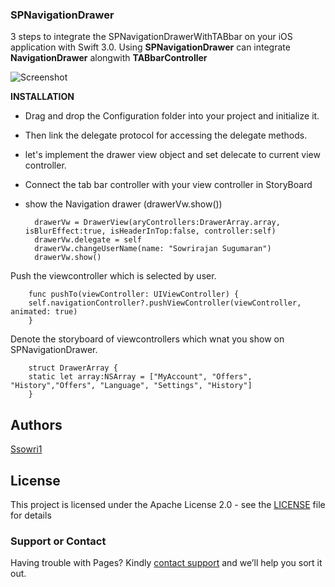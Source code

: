 ### SPNavigationDrawer

3 steps to integrate the SPNavigationDrawerWithTABbar on your iOS application with Swift 3.0.
Using **SPNavigationDrawer** can integrate **NavigationDrawer** alongwith **TABbarController**

![Screenshot]()

**INSTALLATION** 

- Drag and drop the Configuration folder into your project and initialize it.
- Then link the delegate protocol for accessing the delegate methods. 
- let's implement the drawer view object and set delecate to current view controller.
- Connect the tab bar controller with your view controller in StoryBoard
- show the Navigation drawer (drawerVw.show())

        drawerVw = DrawerView(aryControllers:DrawerArray.array, isBlurEffect:true, isHeaderInTop:false, controller:self)
        drawerVw.delegate = self
        drawerVw.changeUserName(name: "Sowrirajan Sugumaran")
        drawerVw.show()
        
Push the viewcontroller which is selected by user.

        func pushTo(viewController: UIViewController) {
        self.navigationController?.pushViewController(viewController, animated: true)
        }

Denote the storyboard of viewcontrollers which wnat you show on SPNavigationDrawer.
 
        struct DrawerArray {
        static let array:NSArray = ["MyAccount", "Offers", "History","Offers", "Language", "Settings", "History"]
        }
    
    
## Authors

[Ssowri1](https://github.com/ssowri1)

## License

This project is licensed under the Apache License 2.0 - see the [LICENSE](LICENSE) file for details

### Support or Contact

Having trouble with Pages? Kindly [contact support](https://github.com/contact) and we’ll help you sort it out.
